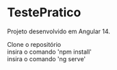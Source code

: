 # TestePratico

Projeto desenvolvido em Angular 14.

Clone o repositório <br/>
insira o comando 'npm install'<br/>
insira o comando 'ng serve'


